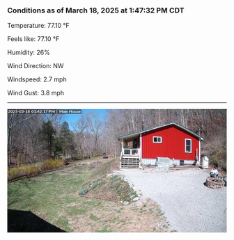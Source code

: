 ### Conditions as of March 18, 2025 at 1:47:32 PM CDT 

Temperature: 77.10 &deg;F

Feels like: 77.10 &deg;F

Humidity: 26%

Wind Direction: NW

Windspeed: 2.7 mph

Wind Gust: 3.8 mph

---

<img src="./images/latest.jpeg"/>

